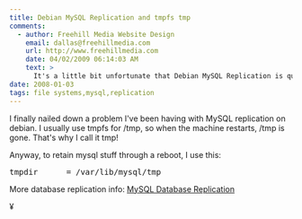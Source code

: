 ```yaml
---
title: Debian MySQL Replication and tmpfs tmp
comments:
  - author: Freehill Media Website Design
    email: dallas@freehillmedia.com
    url: http://www.freehillmedia.com
    date: 04/02/2009 06:14:03 AM
    text: >
      It's a little bit unfortunate that Debian MySQL Replication is quite rare and finding documentation for little issues/bugs/warnings can be quite a mission.
date: 2008-01-03
tags: file systems,mysql,replication
---
```

I finally nailed down a problem I've been having with MySQL replication on debian. I usually use tmpfs for /tmp, so when the machine restarts, /tmp is gone. That's why I call it tmp!

Anyway, to retain mysql stuff through a reboot, I use this:

<pre>tmpdir      = /var/lib/mysql/tmp</pre>

More database replication info: <a href="http://www.docunext.com/wiki/MySQL_Database_Replication">MySQL Database Replication</a>

¥

